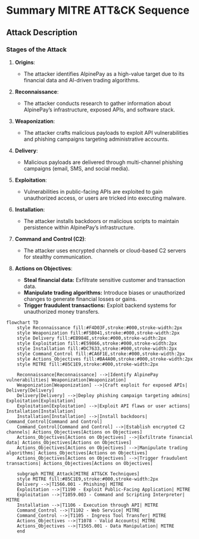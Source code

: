 # Summary MITRE ATT&CK Sequence

## **Attack Description**

### **Stages of the Attack**

1. **Origins**:
   - The attacker identifies AlpinePay as a high-value target due to its financial data and AI-driven trading algorithms.

2. **Reconnaissance**:
   - The attacker conducts research to gather information about AlpinePay’s infrastructure, exposed APIs, and software stack.

3. **Weaponization**:
   - The attacker crafts malicious payloads to exploit API vulnerabilities and phishing campaigns targeting administrative accounts.

4. **Delivery**:
   - Malicious payloads are delivered through multi-channel phishing campaigns (email, SMS, and social media).

5. **Exploitation**:
   - Vulnerabilities in public-facing APIs are exploited to gain unauthorized access, or users are tricked into executing malware.

6. **Installation**:
   - The attacker installs backdoors or malicious scripts to maintain persistence within AlpinePay’s infrastructure.

7. **Command and Control (C2)**:
   - The attacker uses encrypted channels or cloud-based C2 servers for stealthy communication.

8. **Actions on Objectives**:
   - **Steal financial data:** Exfiltrate sensitive customer and transaction data.
   - **Manipulate trading algorithms:** Introduce biases or unauthorized changes to generate financial losses or gains.
   - **Trigger fraudulent transactions:** Exploit backend systems for unauthorized money transfers.

```mermaid
flowchart TD
    style Reconnaissance fill:#F4D03F,stroke:#000,stroke-width:2px
    style Weaponization fill:#F5B041,stroke:#000,stroke-width:2px
    style Delivery fill:#EB984E,stroke:#000,stroke-width:2px
    style Exploitation fill:#E59866,stroke:#000,stroke-width:2px
    style Installation fill:#DC7633,stroke:#000,stroke-width:2px
    style Command_Control fill:#CA6F1E,stroke:#000,stroke-width:2px
    style Actions_Objectives fill:#BA4A00,stroke:#000,stroke-width:2px
    style MITRE fill:#85C1E9,stroke:#000,stroke-width:2px

    Reconnaissance[Reconnaissance] -->|Identify AlpinePay vulnerabilities| Weaponization[Weaponization]
    Weaponization[Weaponization] -->|Craft exploit for exposed APIs| Delivery[Delivery]
    Delivery[Delivery] -->|Deploy phishing campaign targeting admins| Exploitation[Exploitation]
    Exploitation[Exploitation] -->|Exploit API flaws or user actions| Installation[Installation]
    Installation[Installation] -->|Install backdoors| Command_Control[Command and Control]
    Command_Control[Command and Control] -->|Establish encrypted C2 channels| Actions_Objectives[Actions on Objectives]
    Actions_Objectives[Actions on Objectives] -->|Exfiltrate financial data| Actions_Objectives[Actions on Objectives]
    Actions_Objectives[Actions on Objectives] -->|Manipulate trading algorithms| Actions_Objectives[Actions on Objectives]
    Actions_Objectives[Actions on Objectives] -->|Trigger fraudulent transactions| Actions_Objectives[Actions on Objectives]
    
    subgraph MITRE_Attack[MITRE ATT&CK Techniques]
    style MITRE fill:#85C1E9,stroke:#000,stroke-width:2px
    Delivery -->|T1566.001 - Phishing| MITRE
    Exploitation -->|T1190 - Exploit Public-Facing Application| MITRE
    Exploitation -->|T1059.003 - Command and Scripting Interpreter| MITRE
    Installation -->|T1106 - Execution through API| MITRE
    Command_Control -->|T1102 - Web Service| MITRE
    Command_Control -->|T1105 - Ingress Tool Transfer| MITRE
    Actions_Objectives -->|T1078 - Valid Accounts| MITRE
    Actions_Objectives -->|T1565.001 - Data Manipulation| MITRE
    end
